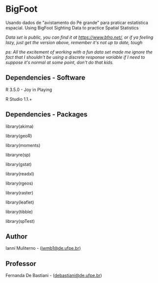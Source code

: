 # BigFoot

Usando dados de "avistamento do Pé grande" para praticar estatística espacial.
Using BigFoot Sighting Data to practice Spatial Statistics


_Data set is public, you can find it at <https://www.bfro.net/>, or if ya feeling lazy, just get the version above, remember it's not up to date, tough_

_ps: All the excitement of working with a fun data set made me ignore the fact that I shouldn't be using a discrete response variable if I need to suppose it's normal at some point, don't do that kids._


## Dependencies - Software

R 3.5.0 - Joy in Playing

R Studio 1.1.+

## Dependencies - Packages

library(akima)

library(geoR)  

library(moments)

libraryre(sp)

library(gstat)

library(readxl)

library(rgeos)

library(raster)

library(leaflet)

library(tibble)

library(spTest)

## Author

Ianní Muliterno - (iwmb1@de.ufpe.br) 

## Professor

Fernanda De Bastiani - (debastiani@de.ufpe.br)
